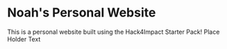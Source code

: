 # Noah's Personal Website
This is a personal website built using the Hack4Impact Starter Pack!
Place Holder Text